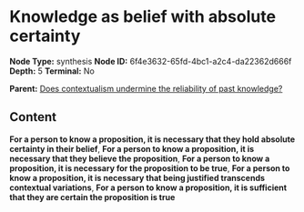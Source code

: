 # Knowledge as belief with absolute certainty

**Node Type:** synthesis
**Node ID:** 6f4e3632-65fd-4bc1-a2c4-da22362d666f
**Depth:** 5
**Terminal:** No

**Parent:** [Does contextualism undermine the reliability of past knowledge?](does-contextualism-undermine-the-reliability-of-past-knowledge-antithesis-319c5268-a279-4f1c-b70e-9cba5b02ff5a.md)

## Content

**For a person to know a proposition, it is necessary that they hold absolute certainty in their belief**, **For a person to know a proposition, it is necessary that they believe the proposition**, **For a person to know a proposition, it is necessary for the proposition to be true**, **For a person to know a proposition, it is necessary that being justified transcends contextual variations**, **For a person to know a proposition, it is sufficient that they are certain the proposition is true**
